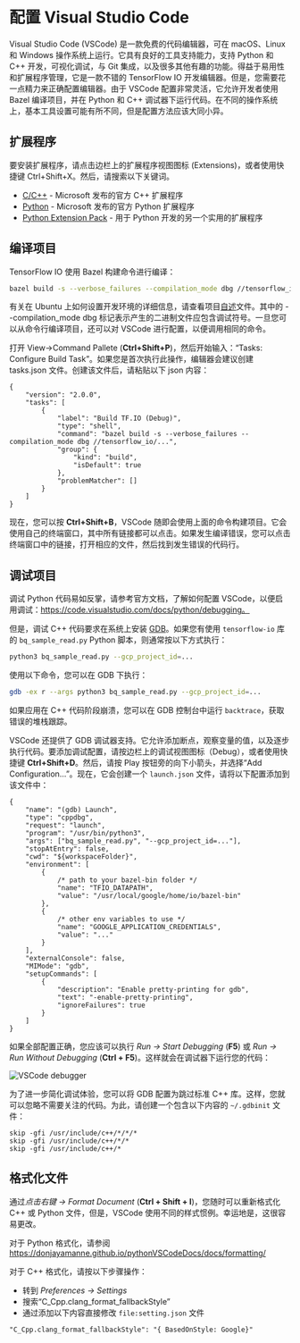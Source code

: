 # 配置 Visual Studio Code

Visual Studio Code (VSCode) 是一款免费的代码编辑器，可在 macOS、Linux 和 Windows 操作系统上运行。它具有良好的工具支持能力，支持 Python 和 C++ 开发，可视化调试，与 Git 集成，以及很多其他有趣的功能。得益于易用性和扩展程序管理，它是一款不错的 TensorFlow IO 开发编辑器。但是，您需要花一点精力来正确配置编辑器。由于 VSCode 配置非常灵活，它允许开发者使用 Bazel 编译项目，并在 Python 和 C++ 调试器下运行代码。在不同的操作系统上，基本工具设置可能有所不同，但是配置方法应该大同小异。

## 扩展程序

要安装扩展程序，请点击边栏上的扩展程序视图图标 (Extensions)，或者使用快捷键 Ctrl+Shift+X。然后，请搜索以下关键词。

- [C/C++](https://marketplace.visualstudio.com/items?itemName=ms-vscode.cpptools) - Microsoft 发布的官方 C++ 扩展程序
- [Python](https://marketplace.visualstudio.com/items?itemName=ms-python.python) - Microsoft 发布的官方 Python 扩展程序
- [Python Extension Pack](https://marketplace.visualstudio.com/items?itemName=donjayamanne.python-extension-pack) - 用于 Python 开发的另一个实用的扩展程序

## 编译项目

TensorFlow IO 使用 Bazel 构建命令进行编译：

```sh
bazel build -s --verbose_failures --compilation_mode dbg //tensorflow_io/...
```

有关在 Ubuntu 上如何设置开发环境的详细信息，请查看项目[自述](https://github.com/tensorflow/io#ubuntu-18042004)文件。其中的 --compilation_mode dbg 标记表示产生的二进制文件应包含调试符号。一旦您可以从命令行编译项目，还可以对 VSCode 进行配置，以便调用相同的命令。

打开 View-&gt;Command Pallete (**Ctrl+Shift+P**)，然后开始输入：“Tasks: Configure Build Task”。如果您是首次执行此操作，编辑器会建议创建 tasks.json 文件。创建该文件后，请粘贴以下 json 内容：

```jsonc
{
	"version": "2.0.0",
	"tasks": [
		{
			"label": "Build TF.IO (Debug)",
			"type": "shell",
			"command": "bazel build -s --verbose_failures --compilation_mode dbg //tensorflow_io/...",
			"group": {
				"kind": "build",
				"isDefault": true
			},
			"problemMatcher": []
		}
	]
}
```

现在，您可以按 **Ctrl+Shift+B**，VSCode 随即会使用上面的命令构建项目。它会使用自己的终端窗口，其中所有链接都可以点击。如果发生编译错误，您可以点击终端窗口中的链接，打开相应的文件，然后找到发生错误的代码行。

## 调试项目

调试 Python 代码易如反掌，请参考官方文档，了解如何配置 VSCode，以便启用调试：https://code.visualstudio.com/docs/python/debugging。

但是，调试 C++ 代码要求在系统上安装 [GDB](https://www.gnu.org/software/gdb/)。如果您有使用 `tensorflow-io` 库的 `bq_sample_read.py` Python 脚本，则通常按以下方式执行：

```sh
python3 bq_sample_read.py --gcp_project_id=...
```

使用以下命令，您可以在 GDB 下执行：

```sh
gdb -ex r --args python3 bq_sample_read.py --gcp_project_id=...
```

如果应用在 C++ 代码阶段崩溃，您可以在 GDB 控制台中运行 `backtrace`，获取错误的堆栈跟踪。

VSCode 还提供了 GDB 调试器支持。它允许添加断点，观察变量的值，以及逐步执行代码。要添加调试配置，请按边栏上的调试视图图标（Debug），或者使用快捷键 **Ctrl+Shift+D**。然后，请按 Play 按钮旁的向下小箭头，并选择“Add Configuration…”。现在，它会创建一个 `launch.json` 文件，请将以下配置添加到该文件中：

```jsonc
{
    "name": "(gdb) Launch",
    "type": "cppdbg",
    "request": "launch",
    "program": "/usr/bin/python3",
    "args": ["bq_sample_read.py", "--gcp_project_id=..."],
    "stopAtEntry": false,
    "cwd": "${workspaceFolder}",
    "environment": [
        {
            /* path to your bazel-bin folder */
            "name": "TFIO_DATAPATH",
            "value": "/usr/local/google/home/io/bazel-bin"
        },
        {
            /* other env variables to use */
            "name": "GOOGLE_APPLICATION_CREDENTIALS",
            "value": "..."
        }
    ],
    "externalConsole": false,
    "MIMode": "gdb",
    "setupCommands": [
        {
            "description": "Enable pretty-printing for gdb",
            "text": "-enable-pretty-printing",
            "ignoreFailures": true
        }
    ]
}
```

如果全部配置正确，您应该可以执行 *Run -&gt; Start Debugging* (**F5**) 或 *Run -&gt; Run Without Debugging* (**Ctrl + F5**)。这样就会在调试器下运行您的代码：

![VSCode debugger](./images/vscode_debugger.png)

为了进一步简化调试体验，您可以将 GDB 配置为跳过标准 C++ 库。这样，您就可以忽略不需要关注的代码。为此，请创建一个包含以下内容的 `~/.gdbinit` 文件：

```
skip -gfi /usr/include/c++/*/*/*
skip -gfi /usr/include/c++/*/*
skip -gfi /usr/include/c++/*
```

## 格式化文件

通过*点击右键 -&gt; Format Document* (**Ctrl + Shift + I**)，您随时可以重新格式化 C++ 或 Python 文件，但是，VSCode 使用不同的样式惯例。幸运地是，这很容易更改。

对于 Python 格式化，请参阅 https://donjayamanne.github.io/pythonVSCodeDocs/docs/formatting/

对于 C++ 格式化，请按以下步骤操作：

- 转到 *Preferences -&gt; Settings*
- 搜索“C_Cpp.clang_format_fallbackStyle”
- 通过添加以下内容直接修改 `file:setting.json` 文件

```
"C_Cpp.clang_format_fallbackStyle": "{ BasedOnStyle: Google}"
```
